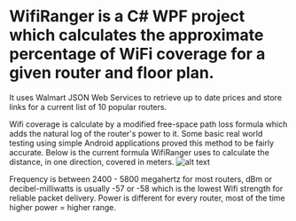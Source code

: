 # WifiRanger is a C# WPF project which calculates the approximate percentage of WiFi coverage for a given router and floor plan. 

It uses Walmart JSON Web Services to retrieve up to date prices and store links for a current list of 10 popular routers.



Wifi coverage is calculate by a modified free-space path loss formula which adds the natural log of the router's power to it. Some basic real world testing using simple Android applications proved this method to be fairly accurate. Below is the current formula WifiRanger uses to calculate the distance, in one direction, covered in meters.
![alt text](https://i.imgur.com/07flSrR.png)

Frequency is between 2400 - 5800 megahertz for most routers, dBm or decibel-milliwatts is usually -57 or -58 which is the lowest Wifi strength for reliable packet delivery. Power is different for every router, most of the time higher power = higher range.
